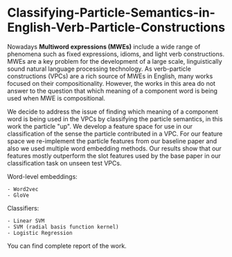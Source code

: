 # Classifying-Particle-Semantics-in-English-Verb-Particle-Constructions
 
Nowadays **Multiword expressions (MWEs)** include a wide range of phenomena such as fixed expressions, idioms, and light verb constructions. MWEs are a key problem for the development of a large scale, linguistically sound natural language processing technology. As verb-particle constructions (VPCs) are a rich source of MWEs in English, many works focused on their compositionality. However, the works in this area do not answer to the question that which meaning of a component word is being used when MWE is compositional.

We decide to address the issue of finding which meaning of a component word is being used in the VPCs by classifying the particle semantics, in this work the particle "up". We develop a feature space for use in our classification of the sense the particle contributed in a VPC. For our feature space we re-implement the particle features from our baseline paper and also we used multiple word embedding methods. Our results show that our features mostly outperform the slot features used by the base paper in our classification task on unseen test VPCs.

Word-level embeddings:
	
	- Word2vec
	- GloVe

Classifiers:
	
	- Linear SVM
	- SVM (radial basis function kernel) 
	- Logistic Regression
	
You can find complete report of the work.